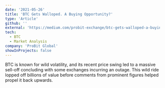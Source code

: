 ```yaml
---
date: '2021-05-26'
title: 'BTC Gets Walloped. A Buying Opportunity?'
type: 'Article'
github: ''
external: 'https://medium.com/probit-exchange/btc-gets-walloped-a-buying-opportunity-f978f5108a4d'
tech:
  - BTC
  - Market Analysis
company: 'ProBit Global'
showInProjects: false
---
```


BTC is known for wild volatility, and its recent price swing led to a massive sell-off concluding with some exchanges incurring an outage. This wild ride lopped off billions of value before comments from prominent figures helped propel it back upwards.
